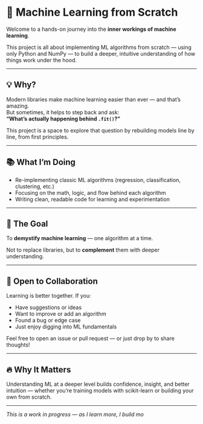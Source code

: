 # 🧠 Machine Learning from Scratch

Welcome to a hands-on journey into the **inner workings of machine learning**.

This project is all about implementing ML algorithms from scratch — using only Python and NumPy — to build a deeper, intuitive understanding of how things work under the hood.

---

## 💡 Why?

Modern libraries make machine learning easier than ever — and that’s amazing.  
But sometimes, it helps to step back and ask:  
**“What’s actually happening behind `.fit()`?”**

This project is a space to explore that question by rebuilding models line by line, from first principles.

---

## 📚 What I’m Doing

- Re-implementing classic ML algorithms (regression, classification, clustering, etc.)
- Focusing on the math, logic, and flow behind each algorithm
- Writing clean, readable code for learning and experimentation

---

## 🚀 The Goal

To **demystify machine learning** — one algorithm at a time.

Not to replace libraries, but to **complement** them with deeper understanding.

---

## 🤝 Open to Collaboration

Learning is better together. If you:

- Have suggestions or ideas
- Want to improve or add an algorithm
- Found a bug or edge case
- Just enjoy digging into ML fundamentals

Feel free to open an issue or pull request — or just drop by to share thoughts!

---

## 🔥 Why It Matters

Understanding ML at a deeper level builds confidence, insight, and better intuition — whether you’re training models with scikit-learn or building your own from scratch.

---

_This is a work in progress — as I learn more, I build mo_
